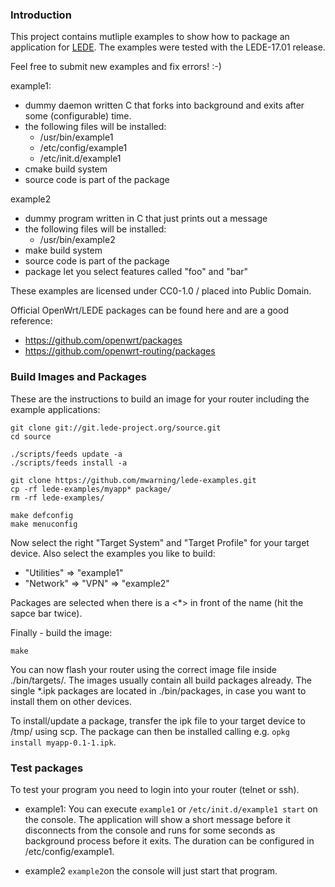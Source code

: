 ### Introduction

This project contains mutliple examples to show how to package an application for [LEDE](https://lede-project.org).
The examples were tested with the LEDE-17.01 release.

Feel free to submit new examples and fix errors! :-)

example1:
* dummy daemon written C that forks into background and exits after some (configurable) time.
* the following files will be installed:
  * /usr/bin/example1
  * /etc/config/example1
  * /etc/init.d/example1
* cmake build system
* source code is part of the package

example2
* dummy program written in C that just prints out a message
* the following files will be installed:
  * /usr/bin/example2
* make build system
* source code is part of the package
* package let you select features called "foo" and "bar"

These examples are licensed under CC0-1.0 / placed into Public Domain.

Official OpenWrt/LEDE packages can be found here and are a good reference:
* https://github.com/openwrt/packages
* https://github.com/openwrt-routing/packages

### Build Images and Packages

These are the instructions to build an image
for your router including the example applications:

```
git clone git://git.lede-project.org/source.git
cd source

./scripts/feeds update -a
./scripts/feeds install -a

git clone https://github.com/mwarning/lede-examples.git
cp -rf lede-examples/myapp* package/
rm -rf lede-examples/

make defconfig
make menuconfig
```

Now select the right "Target System" and "Target Profile" for your target device.
Also select the examples you like to build:

* "Utilities" => "example1"
* "Network" => "VPN" => "example2"

Packages are selected when there is a <*> in front of the name (hit the sapce bar twice).

Finally - build the image:
```
make
```

You can now flash your router using the correct image file inside ./bin/targets/. The images usually contain all build packages already.
The single *.ipk packages are located in ./bin/packages, in case you want to install them on other devices.

To install/update a package, transfer the ipk file to your target device to /tmp/ using scp.
The package can then be installed calling e.g. `opkg install myapp-0.1-1.ipk`.

### Test packages

To test your program you need to login into your router (telnet or ssh).

* example1:
You can execute `example1` or `/etc/init.d/example1 start` on the console.
The application will show a short message before it disconnects
from the console and runs for some seconds as background process before it exits.
The duration can be configured in /etc/config/example1.

* example2
`example2`on the console will just start that program.
